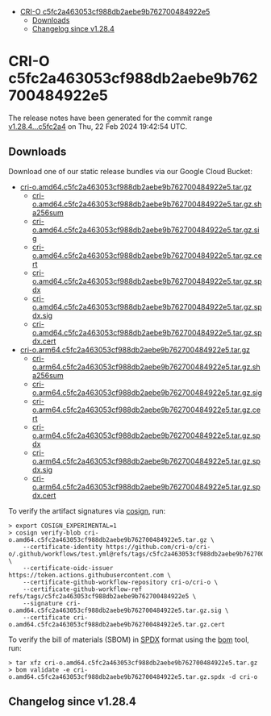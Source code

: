 - [CRI-O c5fc2a463053cf988db2aebe9b762700484922e5](#cri-o-c5fc2a463053cf988db2aebe9b762700484922e5)
  - [Downloads](#downloads)
  - [Changelog since v1.28.4](#changelog-since-v1284)

# CRI-O c5fc2a463053cf988db2aebe9b762700484922e5

The release notes have been generated for the commit range
[v1.28.4...c5fc2a4](https://github.com/cri-o/cri-o/compare/v1.28.4...c5fc2a463053cf988db2aebe9b762700484922e5) on Thu, 22 Feb 2024 19:42:54 UTC.

## Downloads

Download one of our static release bundles via our Google Cloud Bucket:

- [cri-o.amd64.c5fc2a463053cf988db2aebe9b762700484922e5.tar.gz](https://storage.googleapis.com/cri-o/artifacts/cri-o.amd64.c5fc2a463053cf988db2aebe9b762700484922e5.tar.gz)
  - [cri-o.amd64.c5fc2a463053cf988db2aebe9b762700484922e5.tar.gz.sha256sum](https://storage.googleapis.com/cri-o/artifacts/cri-o.amd64.c5fc2a463053cf988db2aebe9b762700484922e5.tar.gz.sha256sum)
  - [cri-o.amd64.c5fc2a463053cf988db2aebe9b762700484922e5.tar.gz.sig](https://storage.googleapis.com/cri-o/artifacts/cri-o.amd64.c5fc2a463053cf988db2aebe9b762700484922e5.tar.gz.sig)
  - [cri-o.amd64.c5fc2a463053cf988db2aebe9b762700484922e5.tar.gz.cert](https://storage.googleapis.com/cri-o/artifacts/cri-o.amd64.c5fc2a463053cf988db2aebe9b762700484922e5.tar.gz.cert)
  - [cri-o.amd64.c5fc2a463053cf988db2aebe9b762700484922e5.tar.gz.spdx](https://storage.googleapis.com/cri-o/artifacts/cri-o.amd64.c5fc2a463053cf988db2aebe9b762700484922e5.tar.gz.spdx)
  - [cri-o.amd64.c5fc2a463053cf988db2aebe9b762700484922e5.tar.gz.spdx.sig](https://storage.googleapis.com/cri-o/artifacts/cri-o.amd64.c5fc2a463053cf988db2aebe9b762700484922e5.tar.gz.spdx.sig)
  - [cri-o.amd64.c5fc2a463053cf988db2aebe9b762700484922e5.tar.gz.spdx.cert](https://storage.googleapis.com/cri-o/artifacts/cri-o.amd64.c5fc2a463053cf988db2aebe9b762700484922e5.tar.gz.spdx.cert)
- [cri-o.arm64.c5fc2a463053cf988db2aebe9b762700484922e5.tar.gz](https://storage.googleapis.com/cri-o/artifacts/cri-o.arm64.c5fc2a463053cf988db2aebe9b762700484922e5.tar.gz)
  - [cri-o.arm64.c5fc2a463053cf988db2aebe9b762700484922e5.tar.gz.sha256sum](https://storage.googleapis.com/cri-o/artifacts/cri-o.arm64.c5fc2a463053cf988db2aebe9b762700484922e5.tar.gz.sha256sum)
  - [cri-o.arm64.c5fc2a463053cf988db2aebe9b762700484922e5.tar.gz.sig](https://storage.googleapis.com/cri-o/artifacts/cri-o.arm64.c5fc2a463053cf988db2aebe9b762700484922e5.tar.gz.sig)
  - [cri-o.arm64.c5fc2a463053cf988db2aebe9b762700484922e5.tar.gz.cert](https://storage.googleapis.com/cri-o/artifacts/cri-o.arm64.c5fc2a463053cf988db2aebe9b762700484922e5.tar.gz.cert)
  - [cri-o.arm64.c5fc2a463053cf988db2aebe9b762700484922e5.tar.gz.spdx](https://storage.googleapis.com/cri-o/artifacts/cri-o.arm64.c5fc2a463053cf988db2aebe9b762700484922e5.tar.gz.spdx)
  - [cri-o.arm64.c5fc2a463053cf988db2aebe9b762700484922e5.tar.gz.spdx.sig](https://storage.googleapis.com/cri-o/artifacts/cri-o.arm64.c5fc2a463053cf988db2aebe9b762700484922e5.tar.gz.spdx.sig)
  - [cri-o.arm64.c5fc2a463053cf988db2aebe9b762700484922e5.tar.gz.spdx.cert](https://storage.googleapis.com/cri-o/artifacts/cri-o.arm64.c5fc2a463053cf988db2aebe9b762700484922e5.tar.gz.spdx.cert)

To verify the artifact signatures via [cosign](https://github.com/sigstore/cosign), run:

```console
> export COSIGN_EXPERIMENTAL=1
> cosign verify-blob cri-o.amd64.c5fc2a463053cf988db2aebe9b762700484922e5.tar.gz \
    --certificate-identity https://github.com/cri-o/cri-o/.github/workflows/test.yml@refs/tags/c5fc2a463053cf988db2aebe9b762700484922e5 \
    --certificate-oidc-issuer https://token.actions.githubusercontent.com \
    --certificate-github-workflow-repository cri-o/cri-o \
    --certificate-github-workflow-ref refs/tags/c5fc2a463053cf988db2aebe9b762700484922e5 \
    --signature cri-o.amd64.c5fc2a463053cf988db2aebe9b762700484922e5.tar.gz.sig \
    --certificate cri-o.amd64.c5fc2a463053cf988db2aebe9b762700484922e5.tar.gz.cert
```

To verify the bill of materials (SBOM) in [SPDX](https://spdx.org) format using the [bom](https://sigs.k8s.io/bom) tool, run:

```console
> tar xfz cri-o.amd64.c5fc2a463053cf988db2aebe9b762700484922e5.tar.gz
> bom validate -e cri-o.amd64.c5fc2a463053cf988db2aebe9b762700484922e5.tar.gz.spdx -d cri-o
```

## Changelog since v1.28.4